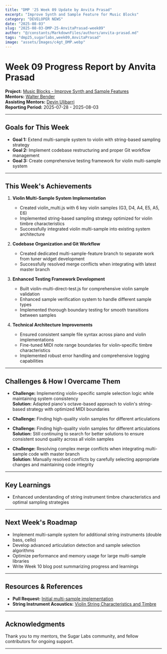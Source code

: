 ```yaml
---
title: "DMP '25 Week 09 Update by Anvita Prasad"
excerpt: "Improve Synth and Sample Feature for Music Blocks"
category: "DEVELOPER NEWS"
date: "2025-08-03"
slug: "2025-08-03-DMP-25-AnvitaPrasad-week09"
author: "@/constants/MarkdownFiles/authors/anvita-prasad.md"
tags: "dmp25,sugarlabs,week09,AnvitaPrasad"
image: "assets/Images/c4gt_DMP.webp"
---
```


<!-- markdownlint-disable -->

# Week 09 Progress Report by Anvita Prasad

**Project:** [Music Blocks - Improve Synth and Sample Features](https://github.com/sugarlabs/musicblocks/issues/4539)  
**Mentors:** [Walter Bender](https://github.com/walterbender)  
**Assisting Mentors:** [Devin Ulibarri](https://github.com/pikurasa)  
**Reporting Period:** 2025-07-28 - 2025-08-03  

---

## Goals for This Week
- **Goal 1:** Extend multi-sample system to violin with string-based sampling strategy
- **Goal 2:** Implement codebase restructuring and proper Git workflow management
- **Goal 3:** Create comprehensive testing framework for violin multi-sample system

---

## This Week's Achievements

1. **Violin Multi-Sample System Implementation**
   - Created violin_multi.js with 6 key violin samples (G3, D4, A4, E5, A5, E6)
   - Implemented string-based sampling strategy optimized for violin timbre characteristics
   - Successfully integrated violin multi-sample into existing system architecture

2. **Codebase Organization and Git Workflow**
   - Created dedicated multi-sample-feature branch to separate work from tuner widget development
   - Successfully resolved merge conflicts when integrating with latest master branch

3. **Enhanced Testing Framework Development**
   - Built violin-multi-direct-test.js for comprehensive violin sample validation
   - Enhanced sample verification system to handle different sample types
   - Implemented thorough boundary testing for smooth transitions between samples

4. **Technical Architecture Improvements**
   - Ensured consistent sample file syntax across piano and violin implementations
   - Fine-tuned MIDI note range boundaries for violin-specific timbre characteristics
   - Implemented robust error handling and comprehensive logging capabilities

---

## Challenges & How I Overcame Them

- **Challenge:** Implementing violin-specific sample selection logic while maintaining system consistency  
  **Solution:** Adapted piano's octave-based approach to violin's string-based strategy with optimized MIDI boundaries

- **Challenge:** Finding high-quality violin samples for different articulations 
 - **Challenge:** Finding high-quality violin samples for different articulations  
  **Solution:** Still continuing to search for better solutions to ensure consistent sound quality across all violin samples

- **Challenge:** Resolving complex merge conflicts when integrating multi-sample code with master branch  
  **Solution:** Manually resolved conflicts by carefully selecting appropriate changes and maintaining code integrity

---

## Key Learnings
- Enhanced understanding of string instrument timbre characteristics and optimal sampling strategies

---

## Next Week's Roadmap
- Implement multi-sample system for additional string instruments (double bass, cello)
- Develop advanced articulation detection and sample selection algorithms
- Optimize performance and memory usage for large multi-sample libraries
- Write Week 10 blog post summarizing progress and learnings

---

## Resources & References
- **Pull Request:** [Initial multi-sample implementation](https://github.com/sugarlabs/musicblocks/pull/4738)
- **String Instrument Acoustics:** [Violin String Characteristics and Timbre](https://www.violinist.com/blog/laurie/20145/28087/)

---

## Acknowledgments
Thank you to my mentors, the Sugar Labs community, and fellow contributors for ongoing support.

---

